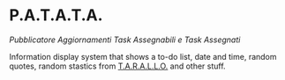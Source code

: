 # P.A.T.A.T.A.

*Pubblicatore Aggiornamenti Task Assegnabili e Task Assegnati*

Information display system that shows a to-do list, date and time, random quotes, random stastics from [T.A.R.A.L.L.O.](https://github.com/WEEE-Open/tarallo/) and other stuff.
